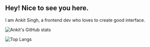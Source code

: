## Hey! Nice to see you here.
I am Ankit Singh, a frontend dev who loves to create good interface. <br>
<!-- these components are bootstraped from here https://github.com/anuraghazra/github-readme-stats -->

<!-- github stats -->
![Ankit's GitHub stats](https://github-readme-stats.vercel.app/api?username=ankitzm&show_icons=true&theme=radical)

<!-- langage card -->
![Top Langs](https://github-readme-stats.vercel.app/api/top-langs/?username=ankitzm&hide=html&theme=radical&layout=compact)
